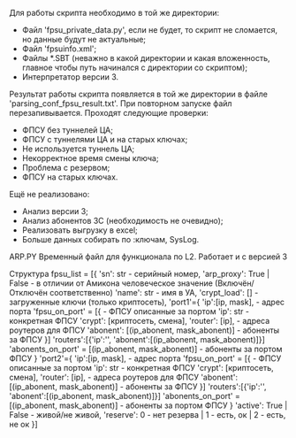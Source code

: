 Для работы скрипта необходимо в той же директории:
- Файл 'fpsu_private_data.py', если не будет, то скрипт не сломается, но данные будут не актуальные;
- Файл 'fpsuinfo.xml';
- Файлы *.SBT (неважно в какой директории и какая вложенность, главное чтобы путь начинался с директории со скриптом);
- Интерпретатор версии 3.

Результат работы скрипта появляется в той же директории в файле 'parsing_conf_fpsu_result.txt'. При повторном запуске файл перезапивывается.
Проходят следующие проверки:
- ФПСУ без туннелей ЦА;
- ФПСУ c туннелями ЦА и на старых ключах;
- Не используется туннель ЦА;
- Некорректное время смены ключа;
- Проблема с резервом;
- ФПСУ на старых ключах.

Ещё не реализовано:
- Анализ версии 3;
- Анализ абонентов ЗС (необходимость не очевидно);
- Реализовать выгрузку в excel;
- Больше данных собирать по :ключам, SysLog.

ARP.PY
Временный файл для функционала по L2. Работает и с версией 3

Cтруктура
fpsu_list = [{
            'sn': str - серийный номер,
            'arp_proxy': True | False - в отличии от Амикона человеческое значение (Включён/Отключён соответственно)
            'name': str - имя в УА,
            'crypt_load': [] - загруженные ключи (только криптосеть),
            'port1'={
                'ip':[ip, mask],                       - адрес порта
                'fpsu_on_port' = [{                    - ФПСУ описанные за портом
                        'ip': str                          - конкретная ФПСУ
                        'crypt': [криптосеть, смена],
                        'router': [ip],                - адреса роутеров для ФПСУ
                        'abonent': [(ip_abonent, mask_abonent)]        - абоненты за ФПСУ
                }]
                'routers':[{'ip':'', 'abonent':[(ip_abonent, mask_abonent)]}]
                'abonents_on_port' = [(ip_abonent, mask_abonent)]    - абоненты за портом ФПСУ
            }
            'port2'={
                'ip':[ip, mask],                       - адрес порта
                'fpsu_on_port' = [{                    - ФПСУ описанные за портом
                        'ip': str                          - конкретная ФПСУ
                        'crypt': [криптосеть, смена],
                        'router': [ip],                - адреса роутеров для ФПСУ
                        'abonent': [(ip_abonent, mask_abonent)]        - абоненты за ФПСУ
                }]
                'routers':[{'ip':'', 'abonent':[(ip_abonent, mask_abonent)]}]
                'abonents_on_port' = [(ip_abonent, mask_abonent)]    - абоненты за портом ФПСУ
            }
            'active': True | False - живой/не живой,
            'reserve': 0 - нет резерва | 1 - есть, ок | 2 - есть, не ок
        }]